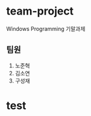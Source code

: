 # team-project
Windows Programming 기말과제 

## 팀원
1. 노준혁
2. 김소연
3. 구성재

test
============================

